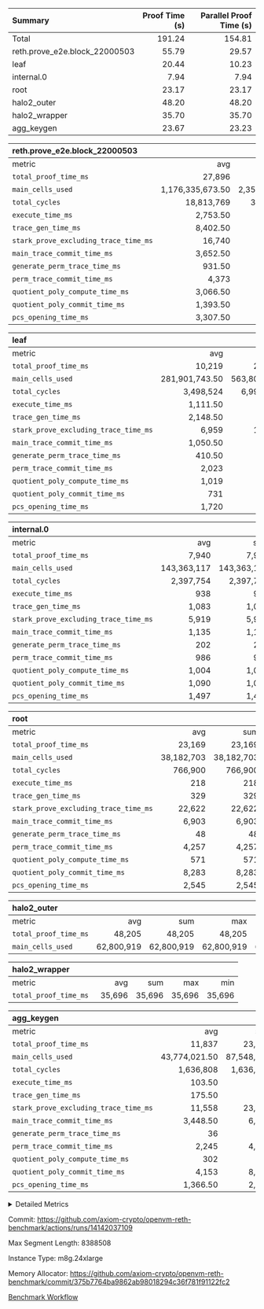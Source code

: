 | Summary | Proof Time (s) | Parallel Proof Time (s) |
|:---|---:|---:|
| Total |  191.24 |  154.81 |
| reth.prove_e2e.block_22000503 |  55.79 |  29.57 |
| leaf |  20.44 |  10.23 |
| internal.0 |  7.94 |  7.94 |
| root |  23.17 |  23.17 |
| halo2_outer |  48.20 |  48.20 |
| halo2_wrapper |  35.70 |  35.70 |
| agg_keygen |  23.67 |  23.23 |


| reth.prove_e2e.block_22000503 |||||
|:---|---:|---:|---:|---:|
|metric|avg|sum|max|min|
| `total_proof_time_ms ` |  27,896 |  55,792 |  29,567 |  26,225 |
| `main_cells_used     ` |  1,176,335,673.50 |  2,352,671,347 |  1,284,614,649 |  1,068,056,698 |
| `total_cycles        ` |  18,813,769 |  37,627,538 |  20,839,633 |  16,787,905 |
| `execute_time_ms     ` |  2,753.50 |  5,507 |  3,203 |  2,304 |
| `trace_gen_time_ms   ` |  8,402.50 |  16,805 |  9,123 |  7,682 |
| `stark_prove_excluding_trace_time_ms` |  16,740 |  33,480 |  17,241 |  16,239 |
| `main_trace_commit_time_ms` |  3,652.50 |  7,305 |  3,775 |  3,530 |
| `generate_perm_trace_time_ms` |  931.50 |  1,863 |  983 |  880 |
| `perm_trace_commit_time_ms` |  4,373 |  8,746 |  4,522 |  4,224 |
| `quotient_poly_compute_time_ms` |  3,066.50 |  6,133 |  3,116 |  3,017 |
| `quotient_poly_commit_time_ms` |  1,393.50 |  2,787 |  1,496 |  1,291 |
| `pcs_opening_time_ms ` |  3,307.50 |  6,615 |  3,333 |  3,282 |

| leaf |||||
|:---|---:|---:|---:|---:|
|metric|avg|sum|max|min|
| `total_proof_time_ms ` |  10,219 |  20,438 |  10,230 |  10,208 |
| `main_cells_used     ` |  281,901,743.50 |  563,803,487 |  285,007,811 |  278,795,676 |
| `total_cycles        ` |  3,498,524 |  6,997,048 |  3,535,804 |  3,461,244 |
| `execute_time_ms     ` |  1,111.50 |  2,223 |  1,120 |  1,103 |
| `trace_gen_time_ms   ` |  2,148.50 |  4,297 |  2,154 |  2,143 |
| `stark_prove_excluding_trace_time_ms` |  6,959 |  13,918 |  6,962 |  6,956 |
| `main_trace_commit_time_ms` |  1,050.50 |  2,101 |  1,051 |  1,050 |
| `generate_perm_trace_time_ms` |  410.50 |  821 |  416 |  405 |
| `perm_trace_commit_time_ms` |  2,023 |  4,046 |  2,025 |  2,021 |
| `quotient_poly_compute_time_ms` |  1,019 |  2,038 |  1,024 |  1,014 |
| `quotient_poly_commit_time_ms` |  731 |  1,462 |  738 |  724 |
| `pcs_opening_time_ms ` |  1,720 |  3,440 |  1,728 |  1,712 |

| internal.0 |||||
|:---|---:|---:|---:|---:|
|metric|avg|sum|max|min|
| `total_proof_time_ms ` |  7,940 |  7,940 |  7,940 |  7,940 |
| `main_cells_used     ` |  143,363,117 |  143,363,117 |  143,363,117 |  143,363,117 |
| `total_cycles        ` |  2,397,754 |  2,397,754 |  2,397,754 |  2,397,754 |
| `execute_time_ms     ` |  938 |  938 |  938 |  938 |
| `trace_gen_time_ms   ` |  1,083 |  1,083 |  1,083 |  1,083 |
| `stark_prove_excluding_trace_time_ms` |  5,919 |  5,919 |  5,919 |  5,919 |
| `main_trace_commit_time_ms` |  1,135 |  1,135 |  1,135 |  1,135 |
| `generate_perm_trace_time_ms` |  202 |  202 |  202 |  202 |
| `perm_trace_commit_time_ms` |  986 |  986 |  986 |  986 |
| `quotient_poly_compute_time_ms` |  1,004 |  1,004 |  1,004 |  1,004 |
| `quotient_poly_commit_time_ms` |  1,090 |  1,090 |  1,090 |  1,090 |
| `pcs_opening_time_ms ` |  1,497 |  1,497 |  1,497 |  1,497 |

| root |||||
|:---|---:|---:|---:|---:|
|metric|avg|sum|max|min|
| `total_proof_time_ms ` |  23,169 |  23,169 |  23,169 |  23,169 |
| `main_cells_used     ` |  38,182,703 |  38,182,703 |  38,182,703 |  38,182,703 |
| `total_cycles        ` |  766,900 |  766,900 |  766,900 |  766,900 |
| `execute_time_ms     ` |  218 |  218 |  218 |  218 |
| `trace_gen_time_ms   ` |  329 |  329 |  329 |  329 |
| `stark_prove_excluding_trace_time_ms` |  22,622 |  22,622 |  22,622 |  22,622 |
| `main_trace_commit_time_ms` |  6,903 |  6,903 |  6,903 |  6,903 |
| `generate_perm_trace_time_ms` |  48 |  48 |  48 |  48 |
| `perm_trace_commit_time_ms` |  4,257 |  4,257 |  4,257 |  4,257 |
| `quotient_poly_compute_time_ms` |  571 |  571 |  571 |  571 |
| `quotient_poly_commit_time_ms` |  8,283 |  8,283 |  8,283 |  8,283 |
| `pcs_opening_time_ms ` |  2,545 |  2,545 |  2,545 |  2,545 |

| halo2_outer |||||
|:---|---:|---:|---:|---:|
|metric|avg|sum|max|min|
| `total_proof_time_ms ` |  48,205 |  48,205 |  48,205 |  48,205 |
| `main_cells_used     ` |  62,800,919 |  62,800,919 |  62,800,919 |  62,800,919 |

| halo2_wrapper |||||
|:---|---:|---:|---:|---:|
|metric|avg|sum|max|min|
| `total_proof_time_ms ` |  35,696 |  35,696 |  35,696 |  35,696 |

| agg_keygen |||||
|:---|---:|---:|---:|---:|
|metric|avg|sum|max|min|
| `total_proof_time_ms ` |  11,837 |  23,674 |  23,231 |  443 |
| `main_cells_used     ` |  43,774,021.50 |  87,548,043 |  86,882,127 |  665,916 |
| `total_cycles        ` |  1,636,808 |  1,636,808 |  1,636,808 |  1,636,808 |
| `execute_time_ms     ` |  103.50 |  207 |  207 |  0 |
| `trace_gen_time_ms   ` |  175.50 |  351 |  323 |  28 |
| `stark_prove_excluding_trace_time_ms` |  11,558 |  23,116 |  22,701 |  415 |
| `main_trace_commit_time_ms` |  3,448.50 |  6,897 |  6,846 |  51 |
| `generate_perm_trace_time_ms` |  36 |  72 |  59 |  13 |
| `perm_trace_commit_time_ms` |  2,245 |  4,490 |  4,442 |  48 |
| `quotient_poly_compute_time_ms` |  302 |  604 |  575 |  29 |
| `quotient_poly_commit_time_ms` |  4,153 |  8,306 |  8,247 |  59 |
| `pcs_opening_time_ms ` |  1,366.50 |  2,733 |  2,523 |  210 |



<details>
<summary>Detailed Metrics</summary>

| air_name | block_number | quotient_deg | interactions | constraints |
| --- | --- | --- | --- | --- |
| AccessAdapterAir<16> | 22000503 | 2 | 5 | 12 | 
| AccessAdapterAir<2> | 22000503 | 2 | 5 | 12 | 
| AccessAdapterAir<32> | 22000503 | 2 | 5 | 12 | 
| AccessAdapterAir<4> | 22000503 | 2 | 5 | 12 | 
| AccessAdapterAir<8> | 22000503 | 2 | 5 | 12 | 
| BitwiseOperationLookupAir<8> | 22000503 | 2 | 2 | 4 | 
| KeccakVmAir | 22000503 | 2 | 321 | 4,513 | 
| MemoryMerkleAir<8> | 22000503 | 2 | 4 | 39 | 
| PersistentBoundaryAir<8> | 22000503 | 2 | 3 | 7 | 
| PhantomAir | 22000503 | 2 | 3 | 5 | 
| Poseidon2PeripheryAir<BabyBearParameters>, 1> | 22000503 | 2 | 1 | 286 | 
| ProgramAir | 22000503 | 1 | 1 | 4 | 
| RangeTupleCheckerAir<2> | 22000503 | 1 | 1 | 4 | 
| Rv32HintStoreAir | 22000503 | 2 | 18 | 28 | 
| Sha256VmAir | 22000503 | 2 | 50 | 663 | 
| VariableRangeCheckerAir | 22000503 | 1 | 1 | 4 | 
| VmAirWrapper<Rv32BaseAluAdapterAir, BaseAluCoreAir<4, 8> | 22000503 | 2 | 20 | 37 | 
| VmAirWrapper<Rv32BaseAluAdapterAir, LessThanCoreAir<4, 8> | 22000503 | 2 | 18 | 40 | 
| VmAirWrapper<Rv32BaseAluAdapterAir, ShiftCoreAir<4, 8> | 22000503 | 2 | 24 | 91 | 
| VmAirWrapper<Rv32BranchAdapterAir, BranchEqualCoreAir<4> | 22000503 | 2 | 11 | 20 | 
| VmAirWrapper<Rv32BranchAdapterAir, BranchLessThanCoreAir<4, 8> | 22000503 | 2 | 13 | 35 | 
| VmAirWrapper<Rv32CondRdWriteAdapterAir, Rv32JalLuiCoreAir> | 22000503 | 2 | 10 | 18 | 
| VmAirWrapper<Rv32HeapAdapterAir<2, 32, 32>, BaseAluCoreAir<32, 8> | 22000503 | 2 | 61 | 126 | 
| VmAirWrapper<Rv32HeapAdapterAir<2, 32, 32>, LessThanCoreAir<32, 8> | 22000503 | 2 | 31 | 129 | 
| VmAirWrapper<Rv32HeapAdapterAir<2, 32, 32>, MultiplicationCoreAir<32, 8> | 22000503 | 2 | 61 | 57 | 
| VmAirWrapper<Rv32HeapAdapterAir<2, 32, 32>, ShiftCoreAir<32, 8> | 22000503 | 2 | 79 | 2,161 | 
| VmAirWrapper<Rv32HeapBranchAdapterAir<2, 32>, BranchEqualCoreAir<32> | 22000503 | 2 | 20 | 55 | 
| VmAirWrapper<Rv32HeapBranchAdapterAir<2, 32>, BranchLessThanCoreAir<32, 8> | 22000503 | 2 | 22 | 126 | 
| VmAirWrapper<Rv32IsEqualModAdapterAir<2, 1, 32, 32>, ModularIsEqualCoreAir<32, 4, 8> | 22000503 | 2 | 25 | 225 | 
| VmAirWrapper<Rv32IsEqualModAdapterAir<2, 3, 16, 48>, ModularIsEqualCoreAir<48, 4, 8> | 22000503 | 2 | 41 | 333 | 
| VmAirWrapper<Rv32JalrAdapterAir, Rv32JalrCoreAir> | 22000503 | 2 | 16 | 20 | 
| VmAirWrapper<Rv32LoadStoreAdapterAir, LoadSignExtendCoreAir<4, 8> | 22000503 | 2 | 18 | 33 | 
| VmAirWrapper<Rv32LoadStoreAdapterAir, LoadStoreCoreAir<4> | 22000503 | 2 | 17 | 40 | 
| VmAirWrapper<Rv32MultAdapterAir, DivRemCoreAir<4, 8> | 22000503 | 2 | 25 | 84 | 
| VmAirWrapper<Rv32MultAdapterAir, MulHCoreAir<4, 8> | 22000503 | 2 | 24 | 31 | 
| VmAirWrapper<Rv32MultAdapterAir, MultiplicationCoreAir<4, 8> | 22000503 | 2 | 19 | 19 | 
| VmAirWrapper<Rv32RdWriteAdapterAir, Rv32AuipcCoreAir> | 22000503 | 2 | 12 | 14 | 
| VmAirWrapper<Rv32VecHeapAdapterAir<1, 2, 2, 32, 32>, FieldExpressionCoreAir> | 22000503 | 2 | 415 | 480 | 
| VmAirWrapper<Rv32VecHeapAdapterAir<1, 6, 6, 16, 16>, FieldExpressionCoreAir> | 22000503 | 2 | 832 | 921 | 
| VmAirWrapper<Rv32VecHeapAdapterAir<2, 1, 1, 32, 32>, FieldExpressionCoreAir> | 22000503 | 2 | 158 | 190 | 
| VmAirWrapper<Rv32VecHeapAdapterAir<2, 2, 2, 32, 32>, FieldExpressionCoreAir> | 22000503 | 2 | 428 | 457 | 
| VmAirWrapper<Rv32VecHeapAdapterAir<2, 3, 3, 16, 16>, FieldExpressionCoreAir> | 22000503 | 2 | 246 | 288 | 
| VmAirWrapper<Rv32VecHeapAdapterAir<2, 6, 6, 16, 16>, FieldExpressionCoreAir> | 22000503 | 2 | 668 | 701 | 
| VmConnectorAir | 22000503 | 2 | 5 | 11 | 

| block_number | execute_time_ms |
| --- | --- |
| 22000503 | 218 | 

| group | air_name | block_number | rows | quotient_deg | prep_cols | perm_cols | main_cols | interactions | constraints | cells |
| --- | --- | --- | --- | --- | --- | --- | --- | --- | --- | --- |
| agg_keygen | AccessAdapterAir<16> | 22000503 |  | 2 |  |  |  | 5 | 12 |  | 
| agg_keygen | AccessAdapterAir<2> | 22000503 | 524,288 | 8 |  | 16 | 11 | 5 | 12 | 14,155,776 | 
| agg_keygen | AccessAdapterAir<32> | 22000503 |  | 2 |  |  |  | 5 | 12 |  | 
| agg_keygen | AccessAdapterAir<4> | 22000503 | 262,144 | 8 |  | 16 | 13 | 5 | 12 | 7,602,176 | 
| agg_keygen | AccessAdapterAir<8> | 22000503 | 8,192 | 8 |  | 16 | 17 | 5 | 12 | 270,336 | 
| agg_keygen | BitwiseOperationLookupAir<8> | 22000503 |  | 2 |  |  |  | 2 | 4 |  | 
| agg_keygen | FriReducedOpeningAir | 22000503 | 524,288 | 8 |  | 84 | 27 | 39 | 71 | 58,195,968 | 
| agg_keygen | JalRangeCheckAir | 22000503 | 65,536 | 8 |  | 28 | 12 | 9 | 14 | 2,621,440 | 
| agg_keygen | MemoryMerkleAir<8> | 22000503 |  | 2 |  |  |  | 4 | 39 |  | 
| agg_keygen | NativePoseidon2Air<BabyBearParameters>, 1> | 22000503 | 65,536 | 8 |  | 312 | 398 | 136 | 572 | 46,530,560 | 
| agg_keygen | PersistentBoundaryAir<8> | 22000503 |  | 2 |  |  |  | 3 | 7 |  | 
| agg_keygen | PhantomAir | 22000503 | 32,768 | 4 |  | 12 | 6 | 3 | 5 | 589,824 | 
| agg_keygen | Poseidon2PeripheryAir<BabyBearParameters>, 1> | 22000503 |  | 2 |  |  |  | 1 | 286 |  | 
| agg_keygen | ProgramAir | 22000503 | 131,072 | 1 |  | 8 | 10 | 1 | 4 | 2,359,296 | 
| agg_keygen | RangeTupleCheckerAir<2> | 22000503 |  | 1 |  |  |  | 1 | 4 |  | 
| agg_keygen | Rv32HintStoreAir | 22000503 |  | 2 |  |  |  | 18 | 28 |  | 
| agg_keygen | VariableRangeCheckerAir | 22000503 | 262,144 | 1 | 2 | 8 | 1 | 1 | 4 | 2,359,296 | 
| agg_keygen | VmAirWrapper<AluNativeAdapterAir, FieldArithmeticCoreAir> | 22000503 | 1,048,576 | 8 |  | 36 | 29 | 15 | 27 | 68,157,440 | 
| agg_keygen | VmAirWrapper<BranchNativeAdapterAir, BranchEqualCoreAir<1> | 22000503 | 262,144 | 8 |  | 28 | 23 | 11 | 25 | 13,369,344 | 
| agg_keygen | VmAirWrapper<NativeAdapterAir<2, 0>, PublicValuesCoreAir> | 22000503 | 64 | 8 |  | 28 | 27 | 11 | 30 | 3,520 | 
| agg_keygen | VmAirWrapper<NativeLoadStoreAdapterAir<1>, NativeLoadStoreCoreAir<1> | 22000503 | 524,288 | 8 |  | 40 | 21 | 15 | 20 | 31,981,568 | 
| agg_keygen | VmAirWrapper<NativeLoadStoreAdapterAir<4>, NativeLoadStoreCoreAir<4> | 22000503 | 131,072 | 8 |  | 40 | 27 | 15 | 20 | 8,781,824 | 
| agg_keygen | VmAirWrapper<NativeVectorizedAdapterAir<4>, FieldExtensionCoreAir> | 22000503 | 131,072 | 8 |  | 36 | 38 | 15 | 27 | 9,699,328 | 
| agg_keygen | VmAirWrapper<Rv32BaseAluAdapterAir, BaseAluCoreAir<4, 8> | 22000503 |  | 2 |  |  |  | 20 | 37 |  | 
| agg_keygen | VmAirWrapper<Rv32BaseAluAdapterAir, LessThanCoreAir<4, 8> | 22000503 |  | 2 |  |  |  | 18 | 40 |  | 
| agg_keygen | VmAirWrapper<Rv32BaseAluAdapterAir, ShiftCoreAir<4, 8> | 22000503 |  | 2 |  |  |  | 24 | 91 |  | 
| agg_keygen | VmAirWrapper<Rv32BranchAdapterAir, BranchEqualCoreAir<4> | 22000503 |  | 2 |  |  |  | 11 | 20 |  | 
| agg_keygen | VmAirWrapper<Rv32BranchAdapterAir, BranchLessThanCoreAir<4, 8> | 22000503 |  | 2 |  |  |  | 13 | 35 |  | 
| agg_keygen | VmAirWrapper<Rv32CondRdWriteAdapterAir, Rv32JalLuiCoreAir> | 22000503 |  | 2 |  |  |  | 10 | 18 |  | 
| agg_keygen | VmAirWrapper<Rv32JalrAdapterAir, Rv32JalrCoreAir> | 22000503 |  | 2 |  |  |  | 16 | 20 |  | 
| agg_keygen | VmAirWrapper<Rv32LoadStoreAdapterAir, LoadSignExtendCoreAir<4, 8> | 22000503 |  | 2 |  |  |  | 18 | 33 |  | 
| agg_keygen | VmAirWrapper<Rv32LoadStoreAdapterAir, LoadStoreCoreAir<4> | 22000503 |  | 2 |  |  |  | 17 | 40 |  | 
| agg_keygen | VmAirWrapper<Rv32MultAdapterAir, DivRemCoreAir<4, 8> | 22000503 |  | 2 |  |  |  | 25 | 84 |  | 
| agg_keygen | VmAirWrapper<Rv32MultAdapterAir, MulHCoreAir<4, 8> | 22000503 |  | 2 |  |  |  | 24 | 31 |  | 
| agg_keygen | VmAirWrapper<Rv32MultAdapterAir, MultiplicationCoreAir<4, 8> | 22000503 |  | 2 |  |  |  | 19 | 19 |  | 
| agg_keygen | VmAirWrapper<Rv32RdWriteAdapterAir, Rv32AuipcCoreAir> | 22000503 |  | 2 |  |  |  | 12 | 14 |  | 
| agg_keygen | VmConnectorAir | 22000503 | 2 | 8 | 1 | 16 | 5 | 5 | 11 | 42 | 
| agg_keygen | VolatileBoundaryAir | 22000503 | 131,072 | 8 |  | 20 | 12 | 7 | 19 | 4,194,304 | 

| group | air_name | block_number | idx | rows | prep_cols | perm_cols | main_cols | cells |
| --- | --- | --- | --- | --- | --- | --- | --- | --- |
| internal.0 | AccessAdapterAir<2> | 22000503 | 0 | 1,048,576 |  | 12 | 11 | 24,117,248 | 
| internal.0 | AccessAdapterAir<4> | 22000503 | 0 | 262,144 |  | 12 | 13 | 6,553,600 | 
| internal.0 | AccessAdapterAir<8> | 22000503 | 0 | 8,192 |  | 12 | 17 | 237,568 | 
| internal.0 | FriReducedOpeningAir | 22000503 | 0 | 1,048,576 |  | 44 | 27 | 74,448,896 | 
| internal.0 | JalRangeCheckAir | 22000503 | 0 | 131,072 |  | 16 | 12 | 3,670,016 | 
| internal.0 | NativePoseidon2Air<BabyBearParameters>, 1> | 22000503 | 0 | 262,144 |  | 160 | 398 | 146,276,352 | 
| internal.0 | PhantomAir | 22000503 | 0 | 65,536 |  | 8 | 6 | 917,504 | 
| internal.0 | ProgramAir | 22000503 | 0 | 131,072 |  | 8 | 10 | 2,359,296 | 
| internal.0 | VariableRangeCheckerAir | 22000503 | 0 | 262,144 | 2 | 8 | 1 | 2,359,296 | 
| internal.0 | VmAirWrapper<AluNativeAdapterAir, FieldArithmeticCoreAir> | 22000503 | 0 | 2,097,152 |  | 20 | 29 | 102,760,448 | 
| internal.0 | VmAirWrapper<BranchNativeAdapterAir, BranchEqualCoreAir<1> | 22000503 | 0 | 262,144 |  | 16 | 23 | 10,223,616 | 
| internal.0 | VmAirWrapper<NativeAdapterAir<2, 0>, PublicValuesCoreAir> | 22000503 | 0 | 64 |  | 16 | 23 | 2,496 | 
| internal.0 | VmAirWrapper<NativeLoadStoreAdapterAir<1>, NativeLoadStoreCoreAir<1> | 22000503 | 0 | 524,288 |  | 24 | 21 | 23,592,960 | 
| internal.0 | VmAirWrapper<NativeLoadStoreAdapterAir<4>, NativeLoadStoreCoreAir<4> | 22000503 | 0 | 262,144 |  | 24 | 27 | 13,369,344 | 
| internal.0 | VmAirWrapper<NativeVectorizedAdapterAir<4>, FieldExtensionCoreAir> | 22000503 | 0 | 262,144 |  | 20 | 38 | 15,204,352 | 
| internal.0 | VmConnectorAir | 22000503 | 0 | 2 | 1 | 12 | 5 | 34 | 
| internal.0 | VolatileBoundaryAir | 22000503 | 0 | 262,144 |  | 12 | 12 | 6,291,456 | 
| leaf | AccessAdapterAir<2> | 22000503 | 0 | 2,097,152 |  | 16 | 11 | 56,623,104 | 
| leaf | AccessAdapterAir<2> | 22000503 | 1 | 2,097,152 |  | 16 | 11 | 56,623,104 | 
| leaf | AccessAdapterAir<4> | 22000503 | 0 | 1,048,576 |  | 16 | 13 | 30,408,704 | 
| leaf | AccessAdapterAir<4> | 22000503 | 1 | 1,048,576 |  | 16 | 13 | 30,408,704 | 
| leaf | AccessAdapterAir<8> | 22000503 | 0 | 32,768 |  | 16 | 17 | 1,081,344 | 
| leaf | AccessAdapterAir<8> | 22000503 | 1 | 32,768 |  | 16 | 17 | 1,081,344 | 
| leaf | FriReducedOpeningAir | 22000503 | 0 | 4,194,304 |  | 84 | 27 | 465,567,744 | 
| leaf | FriReducedOpeningAir | 22000503 | 1 | 4,194,304 |  | 84 | 27 | 465,567,744 | 
| leaf | JalRangeCheckAir | 22000503 | 0 | 65,536 |  | 28 | 12 | 2,621,440 | 
| leaf | JalRangeCheckAir | 22000503 | 1 | 65,536 |  | 28 | 12 | 2,621,440 | 
| leaf | NativePoseidon2Air<BabyBearParameters>, 1> | 22000503 | 0 | 262,144 |  | 312 | 398 | 186,122,240 | 
| leaf | NativePoseidon2Air<BabyBearParameters>, 1> | 22000503 | 1 | 262,144 |  | 312 | 398 | 186,122,240 | 
| leaf | PhantomAir | 22000503 | 0 | 32,768 |  | 12 | 6 | 589,824 | 
| leaf | PhantomAir | 22000503 | 1 | 32,768 |  | 12 | 6 | 589,824 | 
| leaf | ProgramAir | 22000503 | 0 | 2,097,152 |  | 8 | 10 | 37,748,736 | 
| leaf | ProgramAir | 22000503 | 1 | 2,097,152 |  | 8 | 10 | 37,748,736 | 
| leaf | VariableRangeCheckerAir | 22000503 | 0 | 262,144 | 2 | 8 | 1 | 2,359,296 | 
| leaf | VariableRangeCheckerAir | 22000503 | 1 | 262,144 | 2 | 8 | 1 | 2,359,296 | 
| leaf | VmAirWrapper<AluNativeAdapterAir, FieldArithmeticCoreAir> | 22000503 | 0 | 2,097,152 |  | 36 | 29 | 136,314,880 | 
| leaf | VmAirWrapper<AluNativeAdapterAir, FieldArithmeticCoreAir> | 22000503 | 1 | 2,097,152 |  | 36 | 29 | 136,314,880 | 
| leaf | VmAirWrapper<BranchNativeAdapterAir, BranchEqualCoreAir<1> | 22000503 | 0 | 524,288 |  | 28 | 23 | 26,738,688 | 
| leaf | VmAirWrapper<BranchNativeAdapterAir, BranchEqualCoreAir<1> | 22000503 | 1 | 524,288 |  | 28 | 23 | 26,738,688 | 
| leaf | VmAirWrapper<NativeAdapterAir<2, 0>, PublicValuesCoreAir> | 22000503 | 0 | 64 |  | 28 | 27 | 3,520 | 
| leaf | VmAirWrapper<NativeAdapterAir<2, 0>, PublicValuesCoreAir> | 22000503 | 1 | 64 |  | 28 | 27 | 3,520 | 
| leaf | VmAirWrapper<NativeLoadStoreAdapterAir<1>, NativeLoadStoreCoreAir<1> | 22000503 | 0 | 1,048,576 |  | 40 | 21 | 63,963,136 | 
| leaf | VmAirWrapper<NativeLoadStoreAdapterAir<1>, NativeLoadStoreCoreAir<1> | 22000503 | 1 | 1,048,576 |  | 40 | 21 | 63,963,136 | 
| leaf | VmAirWrapper<NativeLoadStoreAdapterAir<4>, NativeLoadStoreCoreAir<4> | 22000503 | 0 | 262,144 |  | 40 | 27 | 17,563,648 | 
| leaf | VmAirWrapper<NativeLoadStoreAdapterAir<4>, NativeLoadStoreCoreAir<4> | 22000503 | 1 | 262,144 |  | 40 | 27 | 17,563,648 | 
| leaf | VmAirWrapper<NativeVectorizedAdapterAir<4>, FieldExtensionCoreAir> | 22000503 | 0 | 524,288 |  | 36 | 38 | 38,797,312 | 
| leaf | VmAirWrapper<NativeVectorizedAdapterAir<4>, FieldExtensionCoreAir> | 22000503 | 1 | 524,288 |  | 36 | 38 | 38,797,312 | 
| leaf | VmConnectorAir | 22000503 | 0 | 2 | 1 | 16 | 5 | 42 | 
| leaf | VmConnectorAir | 22000503 | 1 | 2 | 1 | 16 | 5 | 42 | 
| leaf | VolatileBoundaryAir | 22000503 | 0 | 1,048,576 |  | 20 | 12 | 33,554,432 | 
| leaf | VolatileBoundaryAir | 22000503 | 1 | 1,048,576 |  | 20 | 12 | 33,554,432 | 
| root | AccessAdapterAir<2> | 22000503 | 0 | 262,144 |  | 8 | 11 | 4,980,736 | 
| root | AccessAdapterAir<4> | 22000503 | 0 | 131,072 |  | 8 | 13 | 2,752,512 | 
| root | AccessAdapterAir<8> | 22000503 | 0 | 4,096 |  | 8 | 17 | 102,400 | 
| root | FriReducedOpeningAir | 22000503 | 0 | 131,072 |  | 24 | 27 | 6,684,672 | 
| root | JalRangeCheckAir | 22000503 | 0 | 32,768 |  | 12 | 12 | 786,432 | 
| root | NativePoseidon2Air<BabyBearParameters>, 1> | 22000503 | 0 | 32,768 |  | 84 | 398 | 15,794,176 | 
| root | PhantomAir | 22000503 | 0 | 8,192 |  | 8 | 6 | 114,688 | 
| root | ProgramAir | 22000503 | 0 | 131,072 |  | 8 | 10 | 2,359,296 | 
| root | VariableRangeCheckerAir | 22000503 | 0 | 262,144 | 2 | 8 | 1 | 2,359,296 | 
| root | VmAirWrapper<AluNativeAdapterAir, FieldArithmeticCoreAir> | 22000503 | 0 | 524,288 |  | 12 | 29 | 21,495,808 | 
| root | VmAirWrapper<BranchNativeAdapterAir, BranchEqualCoreAir<1> | 22000503 | 0 | 131,072 |  | 12 | 23 | 4,587,520 | 
| root | VmAirWrapper<NativeAdapterAir<2, 0>, PublicValuesCoreAir> | 22000503 | 0 | 64 |  | 12 | 22 | 2,176 | 
| root | VmAirWrapper<NativeLoadStoreAdapterAir<1>, NativeLoadStoreCoreAir<1> | 22000503 | 0 | 262,144 |  | 16 | 21 | 9,699,328 | 
| root | VmAirWrapper<NativeLoadStoreAdapterAir<4>, NativeLoadStoreCoreAir<4> | 22000503 | 0 | 65,536 |  | 16 | 27 | 2,818,048 | 
| root | VmAirWrapper<NativeVectorizedAdapterAir<4>, FieldExtensionCoreAir> | 22000503 | 0 | 65,536 |  | 12 | 38 | 3,276,800 | 
| root | VmConnectorAir | 22000503 | 0 | 2 | 1 | 8 | 5 | 26 | 
| root | VolatileBoundaryAir | 22000503 | 0 | 131,072 |  | 8 | 12 | 2,621,440 | 

| group | air_name | block_number | segment | rows | prep_cols | perm_cols | main_cols | cells |
| --- | --- | --- | --- | --- | --- | --- | --- | --- |
| agg_keygen | AccessAdapterAir<16> | 22000503 | 0 | 1 |  | 16 | 25 | 41 | 
| agg_keygen | AccessAdapterAir<2> | 22000503 | 0 | 1 |  | 16 | 11 | 27 | 
| agg_keygen | AccessAdapterAir<32> | 22000503 | 0 | 1 |  | 16 | 41 | 57 | 
| agg_keygen | AccessAdapterAir<4> | 22000503 | 0 | 1 |  | 16 | 13 | 29 | 
| agg_keygen | AccessAdapterAir<8> | 22000503 | 0 | 1 |  | 16 | 17 | 33 | 
| agg_keygen | BitwiseOperationLookupAir<8> | 22000503 | 0 | 65,536 | 3 | 8 | 2 | 655,360 | 
| agg_keygen | MemoryMerkleAir<8> | 22000503 | 0 | 64 |  | 16 | 32 | 3,072 | 
| agg_keygen | PersistentBoundaryAir<8> | 22000503 | 0 | 1 |  | 12 | 20 | 32 | 
| agg_keygen | PhantomAir | 22000503 | 0 | 1 |  | 12 | 6 | 18 | 
| agg_keygen | Poseidon2PeripheryAir<BabyBearParameters>, 1> | 22000503 | 0 | 32 |  | 8 | 300 | 9,856 | 
| agg_keygen | ProgramAir | 22000503 | 0 | 1 |  | 8 | 10 | 18 | 
| agg_keygen | RangeTupleCheckerAir<2> | 22000503 | 0 | 524,288 | 2 | 8 | 1 | 4,718,592 | 
| agg_keygen | Rv32HintStoreAir | 22000503 | 0 | 1 |  | 44 | 32 | 76 | 
| agg_keygen | VariableRangeCheckerAir | 22000503 | 0 | 262,144 | 2 | 8 | 1 | 2,359,296 | 
| agg_keygen | VmAirWrapper<Rv32BaseAluAdapterAir, BaseAluCoreAir<4, 8> | 22000503 | 0 | 1 |  | 52 | 36 | 88 | 
| agg_keygen | VmAirWrapper<Rv32BaseAluAdapterAir, LessThanCoreAir<4, 8> | 22000503 | 0 | 1 |  | 40 | 37 | 77 | 
| agg_keygen | VmAirWrapper<Rv32BaseAluAdapterAir, ShiftCoreAir<4, 8> | 22000503 | 0 | 1 |  | 52 | 53 | 105 | 
| agg_keygen | VmAirWrapper<Rv32BranchAdapterAir, BranchEqualCoreAir<4> | 22000503 | 0 | 1 |  | 28 | 26 | 54 | 
| agg_keygen | VmAirWrapper<Rv32BranchAdapterAir, BranchLessThanCoreAir<4, 8> | 22000503 | 0 | 1 |  | 32 | 32 | 64 | 
| agg_keygen | VmAirWrapper<Rv32CondRdWriteAdapterAir, Rv32JalLuiCoreAir> | 22000503 | 0 | 1 |  | 28 | 18 | 46 | 
| agg_keygen | VmAirWrapper<Rv32JalrAdapterAir, Rv32JalrCoreAir> | 22000503 | 0 | 1 |  | 36 | 28 | 64 | 
| agg_keygen | VmAirWrapper<Rv32LoadStoreAdapterAir, LoadSignExtendCoreAir<4, 8> | 22000503 | 0 | 1 |  | 52 | 36 | 88 | 
| agg_keygen | VmAirWrapper<Rv32LoadStoreAdapterAir, LoadStoreCoreAir<4> | 22000503 | 0 | 1 |  | 52 | 41 | 93 | 
| agg_keygen | VmAirWrapper<Rv32MultAdapterAir, DivRemCoreAir<4, 8> | 22000503 | 0 | 1 |  | 72 | 59 | 131 | 
| agg_keygen | VmAirWrapper<Rv32MultAdapterAir, MulHCoreAir<4, 8> | 22000503 | 0 | 1 |  | 72 | 39 | 111 | 
| agg_keygen | VmAirWrapper<Rv32MultAdapterAir, MultiplicationCoreAir<4, 8> | 22000503 | 0 | 1 |  | 52 | 31 | 83 | 
| agg_keygen | VmAirWrapper<Rv32RdWriteAdapterAir, Rv32AuipcCoreAir> | 22000503 | 0 | 1 |  | 28 | 20 | 48 | 
| agg_keygen | VmConnectorAir | 22000503 | 0 | 2 | 1 | 16 | 5 | 42 | 
| reth.prove_e2e.block_22000503 | AccessAdapterAir<16> | 22000503 | 0 | 262,144 |  | 16 | 25 | 10,747,904 | 
| reth.prove_e2e.block_22000503 | AccessAdapterAir<16> | 22000503 | 1 | 262,144 |  | 16 | 25 | 10,747,904 | 
| reth.prove_e2e.block_22000503 | AccessAdapterAir<2> | 22000503 | 0 | 128 |  | 16 | 11 | 3,456 | 
| reth.prove_e2e.block_22000503 | AccessAdapterAir<2> | 22000503 | 1 | 65,536 |  | 16 | 11 | 1,769,472 | 
| reth.prove_e2e.block_22000503 | AccessAdapterAir<32> | 22000503 | 0 | 131,072 |  | 16 | 41 | 7,471,104 | 
| reth.prove_e2e.block_22000503 | AccessAdapterAir<32> | 22000503 | 1 | 131,072 |  | 16 | 41 | 7,471,104 | 
| reth.prove_e2e.block_22000503 | AccessAdapterAir<4> | 22000503 | 0 | 128 |  | 16 | 13 | 3,712 | 
| reth.prove_e2e.block_22000503 | AccessAdapterAir<4> | 22000503 | 1 | 32,768 |  | 16 | 13 | 950,272 | 
| reth.prove_e2e.block_22000503 | AccessAdapterAir<8> | 22000503 | 0 | 2,097,152 |  | 16 | 17 | 69,206,016 | 
| reth.prove_e2e.block_22000503 | AccessAdapterAir<8> | 22000503 | 1 | 1,048,576 |  | 16 | 17 | 34,603,008 | 
| reth.prove_e2e.block_22000503 | BitwiseOperationLookupAir<8> | 22000503 | 0 | 65,536 | 3 | 8 | 2 | 655,360 | 
| reth.prove_e2e.block_22000503 | BitwiseOperationLookupAir<8> | 22000503 | 1 | 65,536 | 3 | 8 | 2 | 655,360 | 
| reth.prove_e2e.block_22000503 | KeccakVmAir | 22000503 | 0 | 131,072 |  | 1,056 | 3,163 | 552,992,768 | 
| reth.prove_e2e.block_22000503 | KeccakVmAir | 22000503 | 1 | 131,072 |  | 1,056 | 3,163 | 552,992,768 | 
| reth.prove_e2e.block_22000503 | MemoryMerkleAir<8> | 22000503 | 0 | 1,048,576 |  | 16 | 32 | 50,331,648 | 
| reth.prove_e2e.block_22000503 | MemoryMerkleAir<8> | 22000503 | 1 | 1,048,576 |  | 16 | 32 | 50,331,648 | 
| reth.prove_e2e.block_22000503 | PersistentBoundaryAir<8> | 22000503 | 0 | 1,048,576 |  | 12 | 20 | 33,554,432 | 
| reth.prove_e2e.block_22000503 | PersistentBoundaryAir<8> | 22000503 | 1 | 1,048,576 |  | 12 | 20 | 33,554,432 | 
| reth.prove_e2e.block_22000503 | PhantomAir | 22000503 | 0 | 64 |  | 12 | 6 | 1,152 | 
| reth.prove_e2e.block_22000503 | PhantomAir | 22000503 | 1 | 16 |  | 12 | 6 | 288 | 
| reth.prove_e2e.block_22000503 | Poseidon2PeripheryAir<BabyBearParameters>, 1> | 22000503 | 0 | 524,288 |  | 8 | 300 | 161,480,704 | 
| reth.prove_e2e.block_22000503 | Poseidon2PeripheryAir<BabyBearParameters>, 1> | 22000503 | 1 | 524,288 |  | 8 | 300 | 161,480,704 | 
| reth.prove_e2e.block_22000503 | ProgramAir | 22000503 | 0 | 524,288 |  | 8 | 10 | 9,437,184 | 
| reth.prove_e2e.block_22000503 | ProgramAir | 22000503 | 1 | 524,288 |  | 8 | 10 | 9,437,184 | 
| reth.prove_e2e.block_22000503 | RangeTupleCheckerAir<2> | 22000503 | 0 | 2,097,152 | 2 | 8 | 1 | 18,874,368 | 
| reth.prove_e2e.block_22000503 | RangeTupleCheckerAir<2> | 22000503 | 1 | 2,097,152 | 2 | 8 | 1 | 18,874,368 | 
| reth.prove_e2e.block_22000503 | Rv32HintStoreAir | 22000503 | 0 | 524,288 |  | 44 | 32 | 39,845,888 | 
| reth.prove_e2e.block_22000503 | Rv32HintStoreAir | 22000503 | 1 | 32 |  | 44 | 32 | 2,432 | 
| reth.prove_e2e.block_22000503 | VariableRangeCheckerAir | 22000503 | 0 | 262,144 | 2 | 8 | 1 | 2,359,296 | 
| reth.prove_e2e.block_22000503 | VariableRangeCheckerAir | 22000503 | 1 | 262,144 | 2 | 8 | 1 | 2,359,296 | 
| reth.prove_e2e.block_22000503 | VmAirWrapper<Rv32BaseAluAdapterAir, BaseAluCoreAir<4, 8> | 22000503 | 0 | 8,388,608 |  | 52 | 36 | 738,197,504 | 
| reth.prove_e2e.block_22000503 | VmAirWrapper<Rv32BaseAluAdapterAir, BaseAluCoreAir<4, 8> | 22000503 | 1 | 8,388,608 |  | 52 | 36 | 738,197,504 | 
| reth.prove_e2e.block_22000503 | VmAirWrapper<Rv32BaseAluAdapterAir, LessThanCoreAir<4, 8> | 22000503 | 0 | 524,288 |  | 40 | 37 | 40,370,176 | 
| reth.prove_e2e.block_22000503 | VmAirWrapper<Rv32BaseAluAdapterAir, LessThanCoreAir<4, 8> | 22000503 | 1 | 524,288 |  | 40 | 37 | 40,370,176 | 
| reth.prove_e2e.block_22000503 | VmAirWrapper<Rv32BaseAluAdapterAir, ShiftCoreAir<4, 8> | 22000503 | 0 | 1,048,576 |  | 52 | 53 | 110,100,480 | 
| reth.prove_e2e.block_22000503 | VmAirWrapper<Rv32BaseAluAdapterAir, ShiftCoreAir<4, 8> | 22000503 | 1 | 1,048,576 |  | 52 | 53 | 110,100,480 | 
| reth.prove_e2e.block_22000503 | VmAirWrapper<Rv32BranchAdapterAir, BranchEqualCoreAir<4> | 22000503 | 0 | 2,097,152 |  | 28 | 26 | 113,246,208 | 
| reth.prove_e2e.block_22000503 | VmAirWrapper<Rv32BranchAdapterAir, BranchEqualCoreAir<4> | 22000503 | 1 | 2,097,152 |  | 28 | 26 | 113,246,208 | 
| reth.prove_e2e.block_22000503 | VmAirWrapper<Rv32BranchAdapterAir, BranchLessThanCoreAir<4, 8> | 22000503 | 0 | 2,097,152 |  | 32 | 32 | 134,217,728 | 
| reth.prove_e2e.block_22000503 | VmAirWrapper<Rv32BranchAdapterAir, BranchLessThanCoreAir<4, 8> | 22000503 | 1 | 2,097,152 |  | 32 | 32 | 134,217,728 | 
| reth.prove_e2e.block_22000503 | VmAirWrapper<Rv32CondRdWriteAdapterAir, Rv32JalLuiCoreAir> | 22000503 | 0 | 524,288 |  | 28 | 18 | 24,117,248 | 
| reth.prove_e2e.block_22000503 | VmAirWrapper<Rv32CondRdWriteAdapterAir, Rv32JalLuiCoreAir> | 22000503 | 1 | 524,288 |  | 28 | 18 | 24,117,248 | 
| reth.prove_e2e.block_22000503 | VmAirWrapper<Rv32HeapAdapterAir<2, 32, 32>, BaseAluCoreAir<32, 8> | 22000503 | 0 | 8,192 |  | 192 | 168 | 2,949,120 | 
| reth.prove_e2e.block_22000503 | VmAirWrapper<Rv32HeapAdapterAir<2, 32, 32>, BaseAluCoreAir<32, 8> | 22000503 | 1 | 8,192 |  | 192 | 168 | 2,949,120 | 
| reth.prove_e2e.block_22000503 | VmAirWrapper<Rv32HeapAdapterAir<2, 32, 32>, LessThanCoreAir<32, 8> | 22000503 | 0 | 2,048 |  | 68 | 169 | 485,376 | 
| reth.prove_e2e.block_22000503 | VmAirWrapper<Rv32HeapAdapterAir<2, 32, 32>, LessThanCoreAir<32, 8> | 22000503 | 1 | 4,096 |  | 68 | 169 | 970,752 | 
| reth.prove_e2e.block_22000503 | VmAirWrapper<Rv32HeapAdapterAir<2, 32, 32>, MultiplicationCoreAir<32, 8> | 22000503 | 0 | 256 |  | 192 | 164 | 91,136 | 
| reth.prove_e2e.block_22000503 | VmAirWrapper<Rv32HeapAdapterAir<2, 32, 32>, MultiplicationCoreAir<32, 8> | 22000503 | 1 | 1,024 |  | 192 | 164 | 364,544 | 
| reth.prove_e2e.block_22000503 | VmAirWrapper<Rv32HeapAdapterAir<2, 32, 32>, ShiftCoreAir<32, 8> | 22000503 | 0 | 1,024 |  | 164 | 241 | 414,720 | 
| reth.prove_e2e.block_22000503 | VmAirWrapper<Rv32HeapAdapterAir<2, 32, 32>, ShiftCoreAir<32, 8> | 22000503 | 1 | 2,048 |  | 164 | 241 | 829,440 | 
| reth.prove_e2e.block_22000503 | VmAirWrapper<Rv32HeapBranchAdapterAir<2, 32>, BranchEqualCoreAir<32> | 22000503 | 0 | 8,192 |  | 48 | 124 | 1,409,024 | 
| reth.prove_e2e.block_22000503 | VmAirWrapper<Rv32HeapBranchAdapterAir<2, 32>, BranchEqualCoreAir<32> | 22000503 | 1 | 16,384 |  | 48 | 124 | 2,818,048 | 
| reth.prove_e2e.block_22000503 | VmAirWrapper<Rv32IsEqualModAdapterAir<2, 1, 32, 32>, ModularIsEqualCoreAir<32, 4, 8> | 22000503 | 0 | 32,768 |  | 56 | 166 | 7,274,496 | 
| reth.prove_e2e.block_22000503 | VmAirWrapper<Rv32IsEqualModAdapterAir<2, 1, 32, 32>, ModularIsEqualCoreAir<32, 4, 8> | 22000503 | 1 | 2,048 |  | 56 | 166 | 454,656 | 
| reth.prove_e2e.block_22000503 | VmAirWrapper<Rv32JalrAdapterAir, Rv32JalrCoreAir> | 22000503 | 0 | 524,288 |  | 36 | 28 | 33,554,432 | 
| reth.prove_e2e.block_22000503 | VmAirWrapper<Rv32JalrAdapterAir, Rv32JalrCoreAir> | 22000503 | 1 | 524,288 |  | 36 | 28 | 33,554,432 | 
| reth.prove_e2e.block_22000503 | VmAirWrapper<Rv32LoadStoreAdapterAir, LoadSignExtendCoreAir<4, 8> | 22000503 | 0 | 1,048,576 |  | 52 | 36 | 92,274,688 | 
| reth.prove_e2e.block_22000503 | VmAirWrapper<Rv32LoadStoreAdapterAir, LoadSignExtendCoreAir<4, 8> | 22000503 | 1 | 1,048,576 |  | 52 | 36 | 92,274,688 | 
| reth.prove_e2e.block_22000503 | VmAirWrapper<Rv32LoadStoreAdapterAir, LoadStoreCoreAir<4> | 22000503 | 0 | 8,388,608 |  | 52 | 41 | 780,140,544 | 
| reth.prove_e2e.block_22000503 | VmAirWrapper<Rv32LoadStoreAdapterAir, LoadStoreCoreAir<4> | 22000503 | 1 | 8,388,608 |  | 52 | 41 | 780,140,544 | 
| reth.prove_e2e.block_22000503 | VmAirWrapper<Rv32MultAdapterAir, DivRemCoreAir<4, 8> | 22000503 | 0 | 128 |  | 72 | 59 | 16,768 | 
| reth.prove_e2e.block_22000503 | VmAirWrapper<Rv32MultAdapterAir, DivRemCoreAir<4, 8> | 22000503 | 1 | 256 |  | 72 | 59 | 33,536 | 
| reth.prove_e2e.block_22000503 | VmAirWrapper<Rv32MultAdapterAir, MulHCoreAir<4, 8> | 22000503 | 0 | 32,768 |  | 72 | 39 | 3,637,248 | 
| reth.prove_e2e.block_22000503 | VmAirWrapper<Rv32MultAdapterAir, MulHCoreAir<4, 8> | 22000503 | 1 | 65,536 |  | 72 | 39 | 7,274,496 | 
| reth.prove_e2e.block_22000503 | VmAirWrapper<Rv32MultAdapterAir, MultiplicationCoreAir<4, 8> | 22000503 | 0 | 131,072 |  | 52 | 31 | 10,878,976 | 
| reth.prove_e2e.block_22000503 | VmAirWrapper<Rv32MultAdapterAir, MultiplicationCoreAir<4, 8> | 22000503 | 1 | 262,144 |  | 52 | 31 | 21,757,952 | 
| reth.prove_e2e.block_22000503 | VmAirWrapper<Rv32RdWriteAdapterAir, Rv32AuipcCoreAir> | 22000503 | 0 | 262,144 |  | 28 | 20 | 12,582,912 | 
| reth.prove_e2e.block_22000503 | VmAirWrapper<Rv32RdWriteAdapterAir, Rv32AuipcCoreAir> | 22000503 | 1 | 131,072 |  | 28 | 20 | 6,291,456 | 
| reth.prove_e2e.block_22000503 | VmAirWrapper<Rv32VecHeapAdapterAir<1, 2, 2, 32, 32>, FieldExpressionCoreAir> | 22000503 | 0 | 8,192 |  | 836 | 547 | 11,329,536 | 
| reth.prove_e2e.block_22000503 | VmAirWrapper<Rv32VecHeapAdapterAir<1, 2, 2, 32, 32>, FieldExpressionCoreAir> | 22000503 | 1 | 512 |  | 836 | 547 | 708,096 | 
| reth.prove_e2e.block_22000503 | VmAirWrapper<Rv32VecHeapAdapterAir<2, 1, 1, 32, 32>, FieldExpressionCoreAir> | 22000503 | 0 | 128 |  | 320 | 263 | 74,624 | 
| reth.prove_e2e.block_22000503 | VmAirWrapper<Rv32VecHeapAdapterAir<2, 1, 1, 32, 32>, FieldExpressionCoreAir> | 22000503 | 1 | 8 |  | 320 | 263 | 4,664 | 
| reth.prove_e2e.block_22000503 | VmAirWrapper<Rv32VecHeapAdapterAir<2, 2, 2, 32, 32>, FieldExpressionCoreAir> | 22000503 | 0 | 8,192 |  | 860 | 625 | 12,165,120 | 
| reth.prove_e2e.block_22000503 | VmAirWrapper<Rv32VecHeapAdapterAir<2, 2, 2, 32, 32>, FieldExpressionCoreAir> | 22000503 | 1 | 512 |  | 860 | 625 | 760,320 | 
| reth.prove_e2e.block_22000503 | VmConnectorAir | 22000503 | 0 | 2 | 1 | 16 | 5 | 42 | 
| reth.prove_e2e.block_22000503 | VmConnectorAir | 22000503 | 1 | 2 | 1 | 16 | 5 | 42 | 

| group | block_number | trace_gen_time_ms | total_proof_time_ms | total_cycles | total_cells | stark_prove_excluding_trace_time_ms | quotient_poly_compute_time_ms | quotient_poly_commit_time_ms | perm_trace_commit_time_ms | pcs_opening_time_ms | num_segments | main_trace_commit_time_ms | main_cells_used | halo2_total_cells | halo2_keygen_time_ms | generate_perm_trace_time_ms | execute_time_ms |
| --- | --- | --- | --- | --- | --- | --- | --- | --- | --- | --- | --- | --- | --- | --- | --- | --- | --- |
| agg_keygen | 22000503 | 323 | 23,231 | 1,636,808 | 270,872,042 | 22,701 | 575 | 8,247 | 4,442 | 2,523 | 1 | 6,846 | 86,882,127 | 8,037,489 | 17,922 | 59 | 207 | 
| halo2_outer | 22000503 |  | 48,205 |  |  |  |  |  |  |  |  |  | 62,800,919 |  |  |  |  | 
| halo2_wrapper | 22000503 |  | 35,696 |  |  |  |  |  |  |  |  |  |  |  |  |  |  | 
| reth.prove_e2e.block_22000503 | 22000503 |  |  |  |  |  |  |  |  |  | 2 |  |  |  |  |  |  | 

| group | block_number | cell_tracker_span | simple_advice_cells | lookup_advice_cells | fixed_cells |
| --- | --- | --- | --- | --- | --- |
| agg_keygen | 22000503 | VerifierProgram | 482,930 | 155,510 | 158,234 | 
| agg_keygen | 22000503 | VerifierProgram;CheckTraceHeightConstraints | 4,789 | 972 | 1,738 | 
| agg_keygen | 22000503 | VerifierProgram;PoseidonCell | 29,400 |  | 8,700 | 
| agg_keygen | 22000503 | VerifierProgram;stage-c-build-rounds | 19,526 | 2,717 | 6,696 | 
| agg_keygen | 22000503 | VerifierProgram;stage-c-build-rounds;PoseidonCell | 46,550 |  | 13,775 | 
| agg_keygen | 22000503 | VerifierProgram;stage-d-verify-pcs | 1,365,246 | 211,617 | 481,258 | 
| agg_keygen | 22000503 | VerifierProgram;stage-d-verify-pcs;PoseidonCell | 3,839,150 |  | 1,136,075 | 
| agg_keygen | 22000503 | VerifierProgram;stage-d-verify-pcs;stage-d-verifier-verify | 45,125 | 5,543 | 19,412 | 
| agg_keygen | 22000503 | VerifierProgram;stage-d-verify-pcs;stage-d-verifier-verify;PoseidonCell | 68,600 |  | 20,300 | 
| agg_keygen | 22000503 | VerifierProgram;stage-d-verify-pcs;stage-d-verifier-verify;cache-generator-powers | 66,304 | 11,396 | 20,384 | 
| agg_keygen | 22000503 | VerifierProgram;stage-d-verify-pcs;stage-d-verifier-verify;compute-reduced-opening;single-reduced-opening-eval | 7,994,476 | 335,356 | 1,482,124 | 
| agg_keygen | 22000503 | VerifierProgram;stage-d-verify-pcs;stage-d-verifier-verify;pre-compute-rounds-context | 76,224 | 11,116 | 22,232 | 
| agg_keygen | 22000503 | VerifierProgram;stage-d-verify-pcs;stage-d-verifier-verify;verify-batch | 49,728 |  | 6,216 | 
| agg_keygen | 22000503 | VerifierProgram;stage-d-verify-pcs;stage-d-verifier-verify;verify-batch;PoseidonCell | 9,264,780 |  | 2,744,280 | 
| agg_keygen | 22000503 | VerifierProgram;stage-d-verify-pcs;stage-d-verifier-verify;verify-batch;verify-batch-reduce-fast;PoseidonCell | 8,263,864 | 237,048 | 2,580,396 | 
| agg_keygen | 22000503 | VerifierProgram;stage-d-verify-pcs;stage-d-verifier-verify;verify-query | 953,456 | 165,676 | 272,356 | 
| agg_keygen | 22000503 | VerifierProgram;stage-d-verify-pcs;stage-d-verifier-verify;verify-query;verify-batch-ext | 102,144 |  | 12,768 | 
| agg_keygen | 22000503 | VerifierProgram;stage-d-verify-pcs;stage-d-verifier-verify;verify-query;verify-batch-ext;PoseidonCell | 15,647,184 |  | 4,634,784 | 
| agg_keygen | 22000503 | VerifierProgram;stage-d-verify-pcs;stage-d-verifier-verify;verify-query;verify-batch-ext;verify-batch-reduce-fast;PoseidonCell | 1,550,612 | 56,000 | 476,812 | 
| agg_keygen | 22000503 | VerifierProgram;stage-e-verify-constraints | 9,770,542 | 1,967,337 | 3,013,652 | 

| group | block_number | idx | trace_gen_time_ms | total_proof_time_ms | total_cycles | total_cells | stark_prove_excluding_trace_time_ms | quotient_poly_compute_time_ms | quotient_poly_commit_time_ms | perm_trace_commit_time_ms | pcs_opening_time_ms | main_trace_commit_time_ms | main_cells_used | generate_perm_trace_time_ms | execute_time_ms |
| --- | --- | --- | --- | --- | --- | --- | --- | --- | --- | --- | --- | --- | --- | --- | --- |
| internal.0 | 22000503 | 0 | 1,083 | 7,940 | 2,397,754 | 432,384,482 | 5,919 | 1,004 | 1,090 | 986 | 1,497 | 1,135 | 143,363,117 | 202 | 938 | 
| leaf | 22000503 | 0 | 2,154 | 10,230 | 3,535,804 | 1,100,058,090 | 6,956 | 1,024 | 738 | 2,021 | 1,712 | 1,051 | 285,007,811 | 405 | 1,120 | 
| leaf | 22000503 | 1 | 2,143 | 10,208 | 3,461,244 | 1,100,058,090 | 6,962 | 1,014 | 724 | 2,025 | 1,728 | 1,050 | 278,795,676 | 416 | 1,103 | 
| root | 22000503 | 0 | 329 | 23,169 | 766,900 | 80,435,354 | 22,622 | 571 | 8,283 | 4,257 | 2,545 | 6,903 | 38,182,703 | 48 | 218 | 

| group | block_number | idx | trace_height_constraint | weighted_sum | threshold |
| --- | --- | --- | --- | --- | --- |
| internal.0 | 22000503 | 0 | 0 | 10,354,820 | 2,013,265,921 | 
| internal.0 | 22000503 | 0 | 1 | 60,317,952 | 2,013,265,921 | 
| internal.0 | 22000503 | 0 | 2 | 5,177,410 | 2,013,265,921 | 
| internal.0 | 22000503 | 0 | 3 | 60,047,620 | 2,013,265,921 | 
| internal.0 | 22000503 | 0 | 4 | 524,288 | 2,013,265,921 | 
| internal.0 | 22000503 | 0 | 5 | 136,815,306 | 2,013,265,921 | 
| leaf | 22000503 | 0 | 0 | 18,546,820 | 2,013,265,921 | 
| leaf | 22000503 | 0 | 1 | 129,728,768 | 2,013,265,921 | 
| leaf | 22000503 | 0 | 2 | 9,273,410 | 2,013,265,921 | 
| leaf | 22000503 | 0 | 3 | 129,827,076 | 2,013,265,921 | 
| leaf | 22000503 | 0 | 4 | 524,288 | 2,013,265,921 | 
| leaf | 22000503 | 0 | 5 | 290,259,658 | 2,013,265,921 | 
| leaf | 22000503 | 1 | 0 | 18,546,820 | 2,013,265,921 | 
| leaf | 22000503 | 1 | 1 | 129,728,768 | 2,013,265,921 | 
| leaf | 22000503 | 1 | 2 | 9,273,410 | 2,013,265,921 | 
| leaf | 22000503 | 1 | 3 | 129,827,076 | 2,013,265,921 | 
| leaf | 22000503 | 1 | 4 | 524,288 | 2,013,265,921 | 
| leaf | 22000503 | 1 | 5 | 290,259,658 | 2,013,265,921 | 
| root | 22000503 | 0 | 0 | 2,252,928 | 2,013,265,921 | 
| root | 22000503 | 0 | 1 | 14,557,184 | 2,013,265,921 | 
| root | 22000503 | 0 | 2 | 1,126,464 | 2,013,265,921 | 
| root | 22000503 | 0 | 3 | 15,540,224 | 2,013,265,921 | 
| root | 22000503 | 0 | 4 | 262,144 | 2,013,265,921 | 
| root | 22000503 | 0 | 5 | 34,263,234 | 2,013,265,921 | 

| group | block_number | segment | trace_gen_time_ms | total_proof_time_ms | total_cycles | total_cells | stark_prove_excluding_trace_time_ms | quotient_poly_compute_time_ms | quotient_poly_commit_time_ms | perm_trace_commit_time_ms | pcs_opening_time_ms | main_trace_commit_time_ms | main_cells_used | generate_perm_trace_time_ms | execute_time_ms |
| --- | --- | --- | --- | --- | --- | --- | --- | --- | --- | --- | --- | --- | --- | --- | --- |
| agg_keygen | 22000503 | 0 | 28 | 443 |  | 7,747,601 | 415 | 29 | 59 | 48 | 210 | 51 | 665,916 | 13 | 0 | 
| reth.prove_e2e.block_22000503 | 22000503 | 0 | 9,123 | 29,567 | 20,839,633 | 3,086,570,033 | 17,241 | 3,116 | 1,496 | 4,522 | 3,333 | 3,775 | 1,284,614,649 | 983 | 3,203 | 
| reth.prove_e2e.block_22000503 | 22000503 | 1 | 7,682 | 26,225 | 16,787,905 | 2,996,671,154 | 16,239 | 3,017 | 1,291 | 4,224 | 3,282 | 3,530 | 1,068,056,698 | 880 | 2,304 | 

| group | block_number | segment | trace_height_constraint | weighted_sum | threshold |
| --- | --- | --- | --- | --- | --- |
| agg_keygen | 22000503 | 0 | 0 | 34 | 2,013,265,921 | 
| agg_keygen | 22000503 | 0 | 1 | 86 | 2,013,265,921 | 
| agg_keygen | 22000503 | 0 | 2 | 17 | 2,013,265,921 | 
| agg_keygen | 22000503 | 0 | 3 | 98 | 2,013,265,921 | 
| agg_keygen | 22000503 | 0 | 4 | 193 | 2,013,265,921 | 
| agg_keygen | 22000503 | 0 | 5 | 65 | 2,013,265,921 | 
| agg_keygen | 22000503 | 0 | 6 | 29 | 2,013,265,921 | 
| agg_keygen | 22000503 | 0 | 7 | 20 | 2,013,265,921 | 
| agg_keygen | 22000503 | 0 | 8 | 918,079 | 2,013,265,921 | 
| reth.prove_e2e.block_22000503 | 22000503 | 0 | 0 | 51,584,518 | 2,013,265,921 | 
| reth.prove_e2e.block_22000503 | 22000503 | 0 | 1 | 162,066,572 | 2,013,265,921 | 
| reth.prove_e2e.block_22000503 | 22000503 | 0 | 2 | 25,792,259 | 2,013,265,921 | 
| reth.prove_e2e.block_22000503 | 22000503 | 0 | 3 | 192,193,745 | 2,013,265,921 | 
| reth.prove_e2e.block_22000503 | 22000503 | 0 | 4 | 4,194,304 | 2,013,265,921 | 
| reth.prove_e2e.block_22000503 | 22000503 | 0 | 5 | 2,097,152 | 2,013,265,921 | 
| reth.prove_e2e.block_22000503 | 22000503 | 0 | 6 | 75,411,842 | 2,013,265,921 | 
| reth.prove_e2e.block_22000503 | 22000503 | 0 | 7 |  | 2,013,265,921 | 
| reth.prove_e2e.block_22000503 | 22000503 | 0 | 8 | 795,648 | 2,013,265,921 | 
| reth.prove_e2e.block_22000503 | 22000503 | 0 | 9 | 517,674,984 | 2,013,265,921 | 
| reth.prove_e2e.block_22000503 | 22000503 | 1 | 0 | 50,533,004 | 2,013,265,921 | 
| reth.prove_e2e.block_22000503 | 22000503 | 1 | 1 | 156,361,640 | 2,013,265,921 | 
| reth.prove_e2e.block_22000503 | 22000503 | 1 | 2 | 25,266,502 | 2,013,265,921 | 
| reth.prove_e2e.block_22000503 | 22000503 | 1 | 3 | 181,501,628 | 2,013,265,921 | 
| reth.prove_e2e.block_22000503 | 22000503 | 1 | 4 | 4,194,304 | 2,013,265,921 | 
| reth.prove_e2e.block_22000503 | 22000503 | 1 | 5 | 2,097,152 | 2,013,265,921 | 
| reth.prove_e2e.block_22000503 | 22000503 | 1 | 6 | 73,169,032 | 2,013,265,921 | 
| reth.prove_e2e.block_22000503 | 22000503 | 1 | 7 |  | 2,013,265,921 | 
| reth.prove_e2e.block_22000503 | 22000503 | 1 | 8 | 1,607,680 | 2,013,265,921 | 
| reth.prove_e2e.block_22000503 | 22000503 | 1 | 9 | 498,269,886 | 2,013,265,921 | 

| group | block_number | trace_height_constraint | weighted_sum | threshold |
| --- | --- | --- | --- | --- |
| agg_keygen | 22000503 | 0 | 5,701,764 | 2,013,265,921 | 
| agg_keygen | 22000503 | 1 | 28,467,456 | 2,013,265,921 | 
| agg_keygen | 22000503 | 2 | 2,850,882 | 2,013,265,921 | 
| agg_keygen | 22000503 | 3 | 28,197,124 | 2,013,265,921 | 
| agg_keygen | 22000503 | 4 | 262,144 | 2,013,265,921 | 
| agg_keygen | 22000503 | 5 | 65,741,514 | 2,013,265,921 | 

</details>


Commit: https://github.com/axiom-crypto/openvm-reth-benchmark/actions/runs/14142037109

Max Segment Length: 8388508

Instance Type: m8g.24xlarge

Memory Allocator: https://github.com/axiom-crypto/openvm-reth-benchmark/commit/375b7764ba9862ab98018294c36f781f91122fc2

[Benchmark Workflow]()
